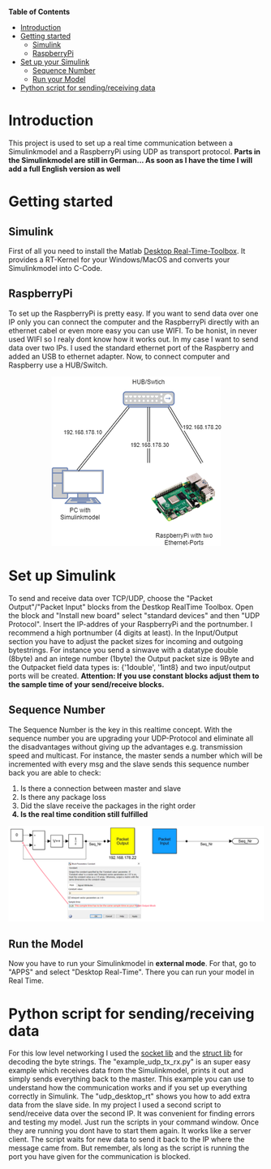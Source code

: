 <!-- START doctoc generated TOC please keep comment here to allow auto update -->
<!-- DON'T EDIT THIS SECTION, INSTEAD RE-RUN doctoc TO UPDATE -->
**Table of Contents**

- [Introduction](#introduction)
- [Getting started](#getting-started)
  - [Simulink](#simulink)
  - [RaspberryPi](#raspberrypi)
- [Set up your Simulink](#set-up-your-simulink)
  - [Sequence Number](#sequence-number)
  - [Run your Model](#run-your-model)
- [Python script for sending/receiving data](#python-script-for-sendingreceiving-data)

<!-- END doctoc generated TOC please keep comment here to allow auto update -->

# Introduction
This project is used to set up a real time communication between a Simulinkmodel and a RaspberryPi using UDP as transport protocol.
<b>Parts in the Simulinkmodel are still in German... As soon as I have the time I will add a full English version as well</b>

# Getting started
## Simulink
First of all you need to install the Matlab [Desktop Real-Time-Toolbox](https://mathworks.com/products/simulink-desktop-real-time.html). It provides a RT-Kernel for your Windows/MacOS and converts your Simulinkmodel into C-Code.

## RaspberryPi
To set up the RaspberryPi is pretty easy. If you want to send data over one IP only you can connect the computer and the RaspberryPi directly with an ethernet cabel or even more easy you can use WIFI. To be honist, in never used WIFI so I realy dont know how it works out. In my case I want to send data over two IPs. I used the standard ethernet port of the Raspberry and added an USB to ethernet adapter. Now, to connect computer and Raspberry use a HUB/Switch.

<p align="center">
    <img alt="Network" title="Network" src="https://github.com/RitterD/RealTime-UDP-Communication-with-Simulink-and-Python/blob/main/img/Network.png">
  </a>
</p>

# Set up Simulink
To send and receive data over TCP/UDP, choose the "Packet Output"/"Packet Input" blocks from the Destkop RealTime Toolbox. Open the block and "Install new board" select "standard devices" and then "UDP Protocol". Insert the IP-addres of your RaspberryPi and the portnumber. I recommend a high portnumber (4 digits at least).
In the Input/Output section you have to adjust the packet sizes for incoming and outgoing bytestrings. For instance you send a sinwave with a datatype double (8byte) and an intege number (1byte) the Output packet size is 9Byte and the Outpacket field data types is: {'1double', '1int8} and two input/output ports will be created. 
<b>Attention: If you use constant blocks adjust them to the sample time of your send/receive blocks.</b>

## Sequence Number
The Sequence Number is the key in this realtime concept. With the sequence number you are upgrading your UDP-Protocol and eliminate all the disadvantages without giving up the advantages e.g. transmission speed and multicast.
For instance, the master sends a number which will be incremented with every msg and the slave sends this sequence number back you are able to check: 
<ol>
  <li>Is there a connection between master and slave</li>
  <li>Is there any package loss</li>
  <li>Did the slave receive the packages in the right order</li>
  <b><li>Is the real time condition still fulfilled</li></b>
</ol>

<p align="center">
    <img alt="SeqNr" title="SeqNr" src="https://github.com/RitterD/RealTime-UDP-Communication-with-Simulink-and-Python/blob/main/img/SequenceNumber.png">
  </a>
</p>

## Run the Model
Now you have to run your Simulinkmodel in <b>external mode</b>. For that, go to "APPS" and select "Desktop Real-Time". There you can run your model in Real Time.

# Python script for sending/receiving data
For this low level networking I used the [socket lib](https://docs.python.org/3/library/socket.html) and the [struct lib](https://docs.python.org/3/library/struct.html) for decoding the byte strings. The "example_udp_tx_rx.py" is an super easy example which receives data from the Simulinkmodel, prints it out and simply sends everything back to the master. This example you can use to understand how the communication works and if you set up everything correctly in Simulink. The "udp_desktop_rt" shows you how to add extra data from the slave side. In my project I used a second script to send/receive data over the second IP. It was convenient for finding errors and testing my model.
Just run the scripts in your command window. Once they are running you dont have to start them again. It works like a server client. The script waits for new data to send it back to the IP where the message came from. But remember, als long as the script is running the port you have given for the communication is blocked. 
